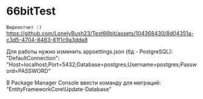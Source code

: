 # 66bitTest

`Видеоотчет :)`
https://github.com/LonelyBush23/Test66bit/assets/104368430/8d04351a-c3d5-4704-8483-81f1c9a3dda8

Для работы нужно изменить appsettings.json (бд - PostgreSQL):
"DefaultConnection": "Host=localhost;Port=5432;Database=postgres;Username=postgres;Password=PASSWORD"

В Package Manager Console ввести команду для миграций:
"EntityFrameworkCore\Update-Database"
